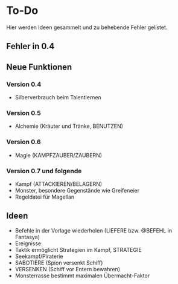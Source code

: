 # To-Do

Hier werden Ideen gesammelt und zu behebende Fehler gelistet.

## Fehler in 0.4


## Neue Funktionen

### Version 0.4

- Silberverbrauch beim Talentlernen

### Version 0.5

- Alchemie (Kräuter und Tränke, BENUTZEN)

### Version 0.6

- Magie (KAMPFZAUBER/ZAUBERN)

### Version 0.7 und folgende

- Kampf (ATTACKIEREN/BELAGERN)
- Monster, besondere Gegenstände wie Greifeneier
- Regeldatei für Magellan

## Ideen

- Befehle in der Vorlage wiederholen (LIEFERE bzw. @BEFEHL in Fantasya)
- Ereignisse
- Taktik ermöglicht Strategien im Kampf, STRATEGIE
- Seekampf/Piraterie
- SABOTIERE (Spion versenkt Schiff)
- VERSENKEN (Schiff vor Entern bewahren)
- Monsterrasse bestimmt maximalen Übermacht-Faktor
